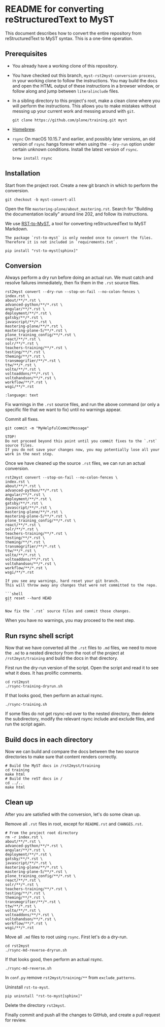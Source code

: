 # README for converting reStructuredText to MyST

This document describes how to convert the entire repository from reStructuredText to MyST syntax.
This is a one-time operation.


## Prerequisites

-   You already have a working clone of this repository.
-   You have checked out this branch, `myst-rst2myst-conversion-process`, in your working clone to follow the instructions.
    You may build the docs and open the HTML output of these instructions in a browser window, or follow along and jump between `literalinclude` files.
-   In a sibling directory to this project's root, make a clean clone where you will perform the instructions.
    This allows you to make mistakes without messing up your current work and messing around with `git`.

    ```shell
    git clone https://github.com/plone/training.git myst
    ```
-   [Homebrew](https://brew.sh/).
-   `rsync`
    On macOS 10.15.7 and earlier, and possibly later versions, an old version of `rsync` hangs forever when using the `--dry-run` option under certain unknown conditions.
    Install the latest version of `rsync`.
  
    ```shell
    brew install rsync
    ```


## Installation

Start from the project root.
Create a new git branch in which to perform the conversion.

```shell
git checkout -b myst-convert-all
```

Open the file `mastering-plone/about_mastering.rst`.
Search for "Building the documentation locally" around line 202, and follow its instructions.

We use [RST-to-MyST](https://rst-to-myst.readthedocs.io/en/latest/index.html), a tool for converting reStructuredText to MyST Markdown.

```{note}
The package `rst-to-myst` is only needed once to convert the files.
Therefore it is not included in `requirements.txt`.
```

```shell
pip install "rst-to-myst[sphinx]"
```

## Conversion

Always perform a dry run before doing an actual run.
We must catch and resolve failures immediately, then fix them in the `.rst` source files.

```shell
rst2myst convert --dry-run --stop-on-fail --no-colon-fences \
index.rst \
about/**/*.rst \
advanced-python/**/*.rst \
angular/**/*.rst \
deployment/**/*.rst \
gatsby/**/*.rst \
javascript/**/*.rst \
mastering-plone/**/*.rst \
mastering-plone-5/**/*.rst \
plone_training_config/**/*.rst \
react/**/*.rst \
solr/**/*.rst \
teachers-training/**/*.rst \
testing/**/*.rst \
theming/**/*.rst \
transmogrifier/**/*.rst \
ttw/**/*.rst \
volto/**/*.rst \
voltoaddons/**/*.rst \
voltohandson/**/*.rst \
workflow/**/*.rst \
wsgi/**/*.rst
```

```{literalinclude} rst2myst-dryrun.txt
:language: text
```

Fix warnings in the `.rst` source files, and run the above command (or only a specific file that we want to fix) until no warnings appear.

Commit all fixes.

```shell
git commit -m "MyHelpfulCommitMessage"
```

```{danger}
STOP!
Do not proceed beyond this point until you commit fixes to the `.rst` source files.
If you do not save your changes now, you may potentially lose all your work in the next step.
```

Once we have cleaned up the source `.rst` files, we can run an actual conversion.

```shell
rst2myst convert --stop-on-fail --no-colon-fences \
index.rst \
about/**/*.rst \
advanced-python/**/*.rst \
angular/**/*.rst \
deployment/**/*.rst \
gatsby/**/*.rst \
javascript/**/*.rst \
mastering-plone/**/*.rst \
mastering-plone-5/**/*.rst \
plone_training_config/**/*.rst \
react/**/*.rst \
solr/**/*.rst \
teachers-training/**/*.rst \
testing/**/*.rst \
theming/**/*.rst \
transmogrifier/**/*.rst \
ttw/**/*.rst \
volto/**/*.rst \
voltoaddons/**/*.rst \
voltohandson/**/*.rst \
workflow/**/*.rst \
wsgi/**/*.rst
```

````{warning}
If you see any warnings, hard reset your git branch.
This will throw away any changes that were not committed to the repo.

```shell
git reset --hard HEAD
```

Now fix the `.rst` source files and commit those changes.
````

When you have no warnings, you may proceed to the next step.

## Run rsync shell script

Now that we have converted all the `.rst` files to `.md` files, we need to move the `.md` to a nested directory from the root of the project at `/rst2myst/training` and build the docs in that directory.

First run the dry-run version of the script.
Open the script and read it to see what it does.
It has prolific comments.

```shell
cd rst2myst
./rsync-training-dryrun.sh
```

If that looks good, then perform an actual rsync.

```shell
./rsync-training.sh
```

If some files do not get rsync-ed over to the nested directory, then delete the subdirectory, modify the relevant rsync include and exclude files, and run the script again. 

## Build docs in each directory

Now we can build and compare the docs between the two source directories to make sure that content renders correctly.

```shell
# Build the MyST docs in /rst2myst/training
cd training
make html
# Build the reST docs in /
cd ../..
make html
```

## Clean up

After you are satisfied with the conversion, let's do some clean up.

Remove all `.rst` files in root, except for `README.rst` and `CHANGES.rst`.

```shell
# From the project root directory
rm -r index.rst \
about/**/*.rst \
advanced-python/**/*.rst \
angular/**/*.rst \
deployment/**/*.rst \
gatsby/**/*.rst \
javascript/**/*.rst \
mastering-plone/**/*.rst \
mastering-plone-5/**/*.rst \
plone_training_config/**/*.rst \
react/**/*.rst \
solr/**/*.rst \
teachers-training/**/*.rst \
testing/**/*.rst \
theming/**/*.rst \
transmogrifier/**/*.rst \
ttw/**/*.rst \
volto/**/*.rst \
voltoaddons/**/*.rst \
voltohandson/**/*.rst \
workflow/**/*.rst \
wsgi/**/*.rst
```

Move all `.md` files to root using `rsync`.
First let's do a dry-run.

```shell
cd rst2myst
./rsync-md-reverse-dryrun.sh
```

If that looks good, then perform an actual rsync.

```shell
./rsync-md-reverse.sh
```

In `conf.py` remove `rst2myst/training/**` from `exclude_patterns`.

Uninstall `rst-to-myst`.

```shell
pip uninstall "rst-to-myst[sphinx]"
```

Delete the directory `rst2myst`.

Finally commit and push all the changes to GitHub, and create a pull request for review.
